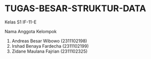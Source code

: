 # TUGAS-BESAR-STRUKTUR-DATA

Kelas S1 IF-11-E

Nama Anggota Kelompok
1. Andreas Besar Wibowo (2311102198)
2. Irshad Benaya Fardecha (2311102199)
3. Zidane Maulana Fajrian (2311102325)

